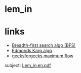 # lem_in

# links

- [Breadth-first search algo (BFS)](https://en.wikipedia.org/wiki/Breadth-first_search)
- [Edmonds Karp algo](https://en.wikipedia.org/wiki/Edmonds%E2%80%93Karp_algorithm)
- [geeksforgeeks maximum flow](https://www.geeksforgeeks.org/ford-fulkerson-algorithm-for-maximum-flow-problem/)

subject: [Lem_in.en.pdf](https://cdn.intra.42.fr/pdf/pdf/6610/lem-in.en.pdf)
